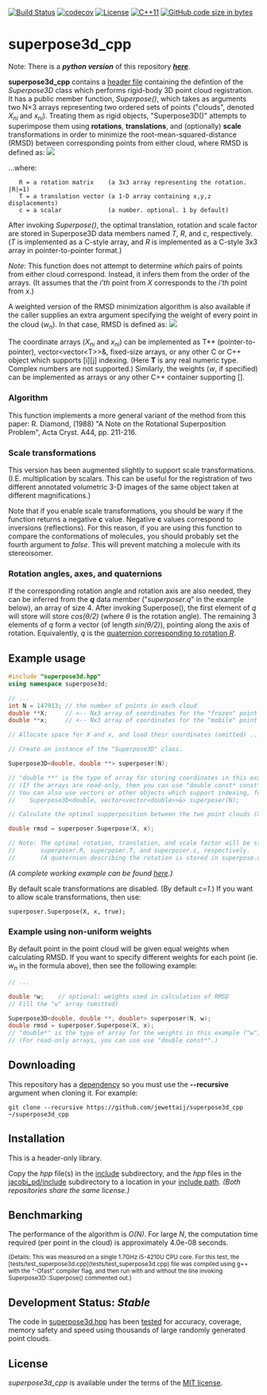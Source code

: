 [![Build Status](https://travis-ci.org/jewettaij/superpose3d_cpp.svg?branch=master)](https://travis-ci.org/jewettaij/superpose3d_cpp.svg?branch=master)
[![codecov](https://codecov.io/gh/jewettaij/superpose3d_cpp/branch/master/graph/badge.svg)](https://codecov.io/gh/jewettaij/superpose3d_cpp)
[![License](https://img.shields.io/badge/License-MIT-green.svg)]()
[![C++11](https://img.shields.io/badge/C%2B%2B-11-blue.svg)](https://isocpp.org/std/the-standard)
[![GitHub code size in bytes](https://img.shields.io/github/languages/code-size/jewettaij/superpose3d_cpp)]()


superpose3d_cpp
===========

Note: There is a ***python version*** of this repository
[***here***](https://github.com/jewettaij/superpose3d).

**superpose3d_cpp** contains a [header file](include/superpose3d.hpp)
containing the defintion of the *Superpose3D* class which performs
rigid-body 3D point cloud registration.
It has a public member function, *Superpose()*, which takes
as arguments two N×3 arrays representing two ordered sets of points
("clouds", denoted *X<sub>ni</sub>* and *x<sub>ni</sub>*).
Treating them as rigid objects, "Superpose3D()" attempts to superimpose
them using **rotations**, **translations**, and (optionally) **scale**
transformations in order to minimize the root-mean-squared-distance (RMSD)
between corresponding points from either cloud, where RMSD is defined as:
<img src="http://latex.codecogs.com/gif.latex?\large&space;RMSD=\sqrt{\,\frac{1}{N}\,\sum_{n=1}^N\,\,\sum_{i=1}^3 \left|X_{ni}-\left(\sum_{j=1}^3 cR_{ij}x_{nj}+T_i\right)\right|^2}"/>

...where:
```
   R = a rotation matrix    (a 3x3 array representing the rotation. |R|=1)
   T = a translation vector (a 1-D array containing x,y,z displacements)
   c = a scalar             (a number. optional. 1 by default)
```
After invoking *Superpose()*, the optimal translation, rotation and
scale factor are stored in Superpose3D data members named
*T*, *R*, and *c*, respectively.
(*T* is implemented as a C-style array, and
 *R* is implemented as a C-style 3x3 array in pointer-to-pointer format.)

*Note:* This function does not attempt to determine *which* pairs of points
from either cloud correspond.  Instead, it infers them from the order of the
arrays.  (It assumes that the *i'th* point from *X* corresponds to the *i'th*
point from *x*.)

A weighted version of the RMSD minimization algorithm is also available
if the caller supplies an extra argument specifying the weight of every
point in the cloud (*w<sub>n</sub>*).  In that case, RMSD is defined as:
<img src="http://latex.codecogs.com/gif.latex?\large&space;RMSD=\sqrt\left\sum_{n=1}^N\,w_n\,\sum_{i=1}^3 \left|X_{ni}-\left(\sum_{j=1}^3 c R_{ij}x_{nj}+T_i\right)\right|^2\quad\middle/\quad\sum_{n=1}^N w_n}\right}"/>

The coordinate arrays (*X<sub>ni</sub>* and *x<sub>ni</sub>*)
can be implemented as T\*\* (pointer-to-pointer),
vector\<vector\<T\>\>&, fixed-size arrays,
or any other C or C++ object which supports \[i\]\[j\] indexing.
(Here **T** is any real numeric type.  Complex numbers are not supported.)
Similarly, the weights (*w*, if specified) can be implemented as arrays
or any other C++ container supporting \[\].

### Algorithm

This function implements a more general variant of the method from this paper:
R. Diamond, (1988)
"A Note on the Rotational Superposition Problem",
 Acta Cryst. A44, pp. 211-216.

### Scale transformations

This version has been augmented slightly to support scale transformations.
(I.E. multiplication by scalars.  This can be useful for the registration
of two different annotated volumetric 3-D images of the same object taken
at different magnifications.)

Note that if you enable scale transformations, you should be wary if the function returns a negative **c** value.  Negative **c** values correspond to inversions (reflections).  For this reason, if you are using this function to compare the conformations of molecules, you should probably set the fourth argument to *false*.  This will prevent matching a molecule with its stereoisomer.

### Rotation angles, axes, and quaternions

If the corresponding rotation angle and rotation axis are also needed,
they can be inferred from the ***q*** data member ("*superposer.q*" 
in the example below), an array of size 4.  After invoking Superpose(),
the first element of *q* will store will store *cos(θ/2)*
(where *θ* is the rotation angle).  The remaining 3 elements of *q*
form a vector (of length *sin(θ/2)*), pointing along the axis of rotation.
Equivalently, *q* is the
[quaternion corresponding to rotation *R*](https://en.wikipedia.org/wiki/Quaternions_and_spatial_rotation).


##  Example usage

```cpp
#include "superpose3d.hpp"
using namespace superpose3d;

// ...
int N = 147913; // the number of points in each cloud
double **X;     // <-- Nx3 array of coordinates for the "frozen" point cloud
double **x;     // <-- Nx3 array of coordinates for the "mobile" point cloud

// Allocate space for X and x, and load their coordinates (omitted) ...

// Create an instance of the "Superpose3D" class.

Superpose3D<double, double **> superposer(N);

// "double **" is the type of array for storing coordinates in this example.
// (If the arrays are read-only, then you can use "double const* const*".)
// You can also use vectors or other objects which support indexing, for example
//    Superpose3D<double, vector<vector<double>>&> superposer(N);

// Calculate the optimal supperposition between the two point clouds (X and x)

double rmsd = superposer.Superpose(X, x);

// Note: The optimal rotation, translation, and scale factor will be stored in
//       superposer.R, superposer.T, and superposer.c, respectively.
//       (A quaternion describing the rotation is stored in superpose.q)
```
*(A complete working example can be found [here](tests/test_superpose3d.cpp).)*

By default scale transformations are disabled.  (By default *c=1*.)
If you want to allow scale transformations, then use:
```
superposer.Superpose(X, x, true);
```

### Example using non-uniform weights

By default point in the point cloud will be given equal weights when
calculating RMSD.  If you want to specify different weights for each point
(ie. *w<sub>n</sub>* in the formula above), then see the following example:

```cpp
// ...

double *w;    // optional: weights used in calculation of RMSD
// Fill the "w" array (omitted)

Superpose3D<double, double **, double*> superposer(N, w);
double rmsd = superposer.Superpose(X, x);
// "double*" is the type of array for the weights in this example ("w").
// (For read-only arrays, you can use use "double const*".)
```


## Downloading

This repository has a [dependency](https://github.com/jewettaij/jacobi_pd)
so you must use the **--recursive** argument when cloning it.  For example:

```
git clone --recursive https://github.com/jewettaij/superpose3d_cpp ~/superpose3d_cpp
```
## Installation

This is a header-only library.

Copy the *hpp* file(s) in the [include](include) subdirectory,
and the *hpp* files in the
[jacobi_pd/include](https://github.com/jewettaij/jacobi_pd/tree/master/include)
subdirectory to a location in your
[include path](https://www.rapidtables.com/code/linux/gcc/gcc-i.html).
*(Both repositories share the same license.)*

## Benchmarking

The performance of the algorithm is *O(N)*.
For large *N*, the computation time required (per point in the cloud)
is approximately 4.0e-08 seconds.

<sub>
(Details: This was measured on a single 1.7GHz i5-4210U CPU core.
For this test, the [tests/test_superpose3d.cpp](tests/test_superpose3d.cpp)
file was compiled using g++ with the "-Ofast" compiler flag, and then run with
and without the line invoking Superpose3D::Superpose() commented out.)
</sub>

## Development Status: *Stable*

The code in [superpose3d.hpp](include/superpose3d.hpp) has been
[tested](.travis.yml) for accuracy, coverage, memory safety and speed
using thousands of large randomly generated point clouds.

## License

*superpose3d_cpp* is available under the terms of the [MIT license](LICENSE.md).

